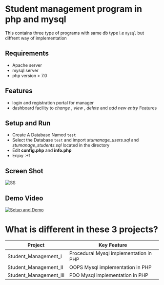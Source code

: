 # Student management program in php and mysql
This contains three type of programs with same db type i.e `mysql` but diffrent way of implementation
## Requirements
* Apache server
* mysql server
* php version > 7.0

## Features
+ login and registration portal for manager
+ dashboard facility to _change_ , _view_ , _delete_ and _add new entry_ Features

## Setup and Run
+ Create A Database Named `test`
+ Select the Database `test` and import _stumanage_users.sql_ and _stumanage_students.sql_ located in the directory
+ Edit **config.php** and **info.php**
+ Enjoy :+1

## Screen Shot
![SS](https://raw.githubusercontent.com/tbhaxor/school_college_projects/master/STUDENT_MANAGEMENT_IN_PHP_MYSQL/Student_Management_I/SS.PNG)

## Demo Video
[![Setup and Demo](http://img.youtube.com/vi/xqhnetiqHQY/0.jpg)](http://www.youtube.com/watch?v=xqhnetiqHQY)

# What is different in these 3 projects?
| Project | Key Feature|
|----|---|
|Student_Management_I| Procedural Mysql implementation in PHP |
|Student_Management_II| OOPS Mysql implementation in PHP |
|Student_Management_III| PDO Mysql implementation in PHP |
